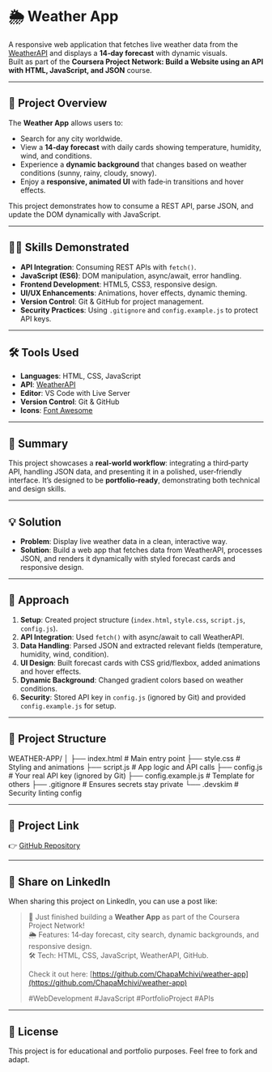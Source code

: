 # 🌦️ Weather App

A responsive web application that fetches live weather data from the [WeatherAPI](https://www.weatherapi.com/) and displays a **14‑day forecast** with dynamic visuals.  
Built as part of the **Coursera Project Network: Build a Website using an API with HTML, JavaScript, and JSON** course.

---

## 📖 Project Overview
The **Weather App** allows users to:
- Search for any city worldwide.
- View a **14‑day forecast** with daily cards showing temperature, humidity, wind, and conditions.
- Experience a **dynamic background** that changes based on weather conditions (sunny, rainy, cloudy, snowy).
- Enjoy a **responsive, animated UI** with fade‑in transitions and hover effects.

This project demonstrates how to consume a REST API, parse JSON, and update the DOM dynamically with JavaScript.

---

## 🧑‍💻 Skills Demonstrated
- **API Integration**: Consuming REST APIs with `fetch()`.
- **JavaScript (ES6)**: DOM manipulation, async/await, error handling.
- **Frontend Development**: HTML5, CSS3, responsive design.
- **UI/UX Enhancements**: Animations, hover effects, dynamic theming.
- **Version Control**: Git & GitHub for project management.
- **Security Practices**: Using `.gitignore` and `config.example.js` to protect API keys.

---

## 🛠️ Tools Used
- **Languages**: HTML, CSS, JavaScript  
- **API**: [WeatherAPI](https://www.weatherapi.com/)  
- **Editor**: VS Code with Live Server  
- **Version Control**: Git & GitHub  
- **Icons**: [Font Awesome](https://fontawesome.com/)  

---

## 📜 Summary
This project showcases a **real‑world workflow**: integrating a third‑party API, handling JSON data, and presenting it in a polished, user‑friendly interface. It’s designed to be **portfolio‑ready**, demonstrating both technical and design skills.

---

## 💡 Solution
- **Problem**: Display live weather data in a clean, interactive way.  
- **Solution**: Build a web app that fetches data from WeatherAPI, processes JSON, and renders it dynamically with styled forecast cards and responsive design.

---

## 🧭 Approach
1. **Setup**: Created project structure (`index.html`, `style.css`, `script.js`, `config.js`).  
2. **API Integration**: Used `fetch()` with async/await to call WeatherAPI.  
3. **Data Handling**: Parsed JSON and extracted relevant fields (temperature, humidity, wind, condition).  
4. **UI Design**: Built forecast cards with CSS grid/flexbox, added animations and hover effects.  
5. **Dynamic Background**: Changed gradient colors based on weather conditions.  
6. **Security**: Stored API key in `config.js` (ignored by Git) and provided `config.example.js` for setup.  

---

## 📂 Project Structure


WEATHER-APP/
│
├── index.html          # Main entry point
├── style.css           # Styling and animations
├── script.js           # App logic and API calls
├── config.js           # Your real API key (ignored by Git)
├── config.example.js   # Template for others
├── .gitignore          # Ensures secrets stay private
└── .devskim            # Security linting config

---

## 🔗 Project Link
👉 [GitHub Repository](https://github.com/ChapaMchivi/weather-app)

---

## 💼 Share on LinkedIn
When sharing this project on LinkedIn, you can use a post like:

> 🚀 Just finished building a **Weather App** as part of the Coursera Project Network!  
> 🌦️ Features: 14‑day forecast, city search, dynamic backgrounds, and responsive design.  
> 🛠️ Tech: HTML, CSS, JavaScript, WeatherAPI, GitHub.  
>  
> Check it out here: [https://github.com/ChapaMchivi/weather-app](https://github.com/ChapaMchivi/weather-app)  
>  
> #WebDevelopment #JavaScript #PortfolioProject #APIs

---

## 📜 License
This project is for educational and portfolio purposes. Feel free to fork and adapt.




























